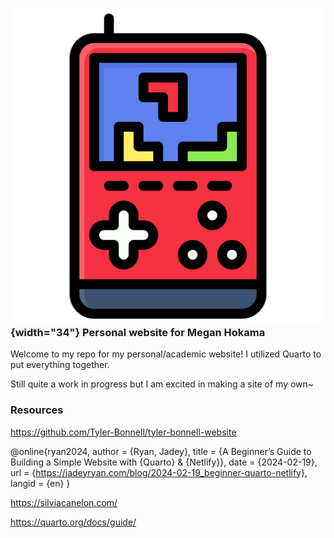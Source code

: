 ### ![](images/icon.png){width="34"} Personal website for Megan Hokama

Welcome to my repo for my personal/academic website! I utilized Quarto to put everything together.

Still quite a work in progress but I am excited in making a site of my own\~

### Resources

https://github.com/Tyler-Bonnell/tyler-bonnell-website

@online{ryan2024,
  author = {Ryan, Jadey},
  title = {A Beginner’s Guide to Building a Simple Website with {Quarto}
    \& {Netlify}},
  date = {2024-02-19},
  url = {https://jadeyryan.com/blog/2024-02-19_beginner-quarto-netlify},
  langid = {en}
}

https://silviacanelon.com/

https://quarto.org/docs/guide/
